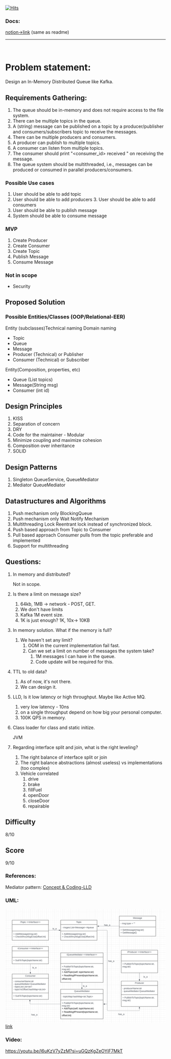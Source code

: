 [![Hits](https://hits.seeyoufarm.com/api/count/incr/badge.svg?url=https%3A%2F%2Fgithub.com%2Fninjakx%2FLLD-kafka%2F&count_bg=%2379C83D&title_bg=%23555555&icon=github.svg&icon_color=%23E7E7E7&title=hits&edge_flat=false)](https://hits.seeyoufarm.com)

### Docs: 
[notion->link](https://www.notion.so/LLD-Design-Kafka-9b7abe1e99004c3eaf5d8fcd6963b265?pvs=4) (same as readme)

---------
<br>

# Problem statement:

Design an In-Memory Distributed Queue like Kafka.

## Requirements Gathering:

1. The queue should be in-memory and does not require access to the file system.
2. There can be multiple topics in the queue.
3. A (string) message can be published on a topic by a producer/publisher and consumers/subscribers topic to receive the messages.
4. There can be multiple producers and consumers.
5. A producer can publish to multiple topics.
6. A consumer can listen from multiple topics.
7. The consumer should print "<consumer_id> received <message>" on receiving the message.
8. The queue system should be multithreaded, i.e., messages can be produced or consumed in parallel producers/consumers.

### Possible Use cases

1. User should be able to add topic
2. User should be able to add producers 3. User should be able to add consumers
3. User should be able to publish message
4. System should be able to consume message

### MVP

1. Create Producer
2. Create Consumer
3. Create Topic
4. Publish Message
5. Consume Message

### Not in scope

- Security

## Proposed Solution

### Possible Entities/Classes (OOP/Relational-EER)

Entity (subclasses)Technical naming Domain naming 

- Topic
- Queue
- Message
- Producer (Technical) or Publisher
- Consumer (Technical) or Subscriber

Entity(Composition, properties, etc)

- Queue (List<Topic> topics)
- Message(String msg)
- Consumer (int id)

## Design Principles

1. KISS
2. Separation of concern
3. DRY
4. Code for the maintainer - Modular
5. Minimize coupling and maximize cohesion
6. Composition over inheritance
7. SOLID

## Design Patterns

1. Singleton QueueService, QueueMediator
2. Mediator QueueMediator

## Datastructures and Algorithms

1. Push mechanism only BlockingQueue
2. Push mechanism only Wait Notify Mechanism
3. Multithreading Lock Reentrant lock instead of synchronized block.
4. Push based approach from Topic to Consumer
5. Pull based approach Consumer pulls from the topic preferable and implemented
6. Support for multithreading

## Questions:

1. In memory and distributed?
    
    Not in scope.
    
2. Is there a limit on message size?
    1. 64kb, 1MB → network - POST, GET.
    2. We don't have limits
    3. Kafka 1M event size.
    4. 1K is just enough? 1K, 10x-> 10KB
3. In memory solution. What if the memory is full?
    1. We haven't set any limit?
        1. OOM in the current implementation fail fast.
        2. Can we set a limit on number of messages the system take?
            1. 1M messages I can have in the queue.
            2. Code update will be required for this.
4. TTL to old data?
    1. As of now, it's not there.
    2. We can design it.
5. LLD, Is it low latency or high throughput. Maybe like Active MQ.
    1. very low latency - 10ns
    2. on a single throughput depend on how big your personal computer.
    3. 100K QPS in memory.
6. Class loader for class and static initize.
    
    JVM
    
7. Regarding interface split and join, what is the right leveling?
    1. The right balance of interface split or join
    2. The right balance abstractions (almost useless) vs implementations (too complex)
    3. Vehicle correlated
        1. drive
        2. brake
        3. fillFuel
        4. openDoor
        5. closeDoor
        6. repairable

## Difficulty

8/10

## Score

9/10

### References:
Mediator pattern:
[Concept & Coding-LLD](https://youtu.be/bKM2lFPPmmY?si=dG06lfvctcS_J8aF)


### UML:

![uml](uml.png)
[link](https://lucid.app/lucidchart/02aeacfa-73e2-4bc2-a87f-310a6414b53c/edit?viewport_loc=-2673%2C-893%2C3636%2C2004%2C0_0&invitationId=inv_36eabc03-14f7-4693-8b46-62f7d4e192b0)

### Video:
https://youtu.be/l6uKzV7yZzM?si=uGQzKgZeOYiF7MkT
